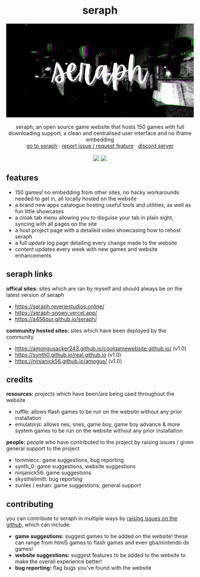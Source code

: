 <h1 align="center">seraph</h1>
<img src="images/seraphbanner.png">
  <p align="center">
    seraph; an open source game website that hosts 150 games with full downloading support, a clean and centralised user interface and no iframe embedding
    <br/>
    <a href="https://seraph.reveriestudios.online/">go to seraph</a>
    ·
    <a href="https://github.com/a456pur/seraph/issues/new/choose">report issue / request feature</a>
    ·
    <a href="https://discord.gg/ZyZDmx3zuQ">discord server</a>
    <br>
    <br>
    <img src="https://img.shields.io/github/repo-size/a456pur/seraph?style=for-the-badge&labelColor=%23000000&color=%231c1c1c">
    <img src="https://img.shields.io/github/stars/a456pur/seraph?style=for-the-badge&labelColor=%23000000&color=%231c1c1c">
  </p>


## features
- 150 games! no embedding from other sites, no hacky workarounds needed to get in, all locally hosted on the website
- a brand new apps catalogue hosting useful tools and utilities, as well as fun little showcases
- a cloak tab menu allowing you to disguise your tab in plain sight, syncing with all pages on the site
- a host project page with a detailed video showcasing how to rehost seraph
- a full update log page detailing every change made to the website
- content updates every week with new games and website enhancements

## seraph links
**offical sites:** sites which are ran by myself and should always be on the latest version of seraph
- https://seraph.reveriestudios.online/ 
- https://seraph-snowy.vercel.app/
- https://a456pur.github.io/seraph/

**community hosted sites:** sites which have been deployed by the community
- https://amongusacker243.github.io/coolgamewebsite.github.io/ (v1.0)
- https://synth0.github.io/real.github.io (v1.0)
- https://ninjanick56.github.io/amogus/ (v1.0)

## credits
**resources:** projects which have been/are being used throughout the website
- ruffle: allows flash games to be run on the website without any prior installation
- emulatorjs: allows nes, snes, game boy, game boy advance & more system games to be run on the website without any prior installation

**people:** people who have contributed to the project by raising issues / given general support to the project
- tommiecc: game suggestions, bug reporting
- synth_0: game suggestions, website suggestions
- ninjanick56: game suggestions
- skysthelimitt: bug reporting
- zunlex / eshan: game suggestions, general support

## contributing
you can contribute to seraph in multiple ways by [raising issues on the github](https://github.com/a456pur/seraph/issues/new/choose), which can include:
- **game suggestions:** suggest games to be added on the website! these can range from html5 games to flash games and even gba/nintendo ds games!
- **website suggestions:** suggest features to be added to the website to make the overall experience better!
- **bug reporting:** flag bugs you've found with the website


